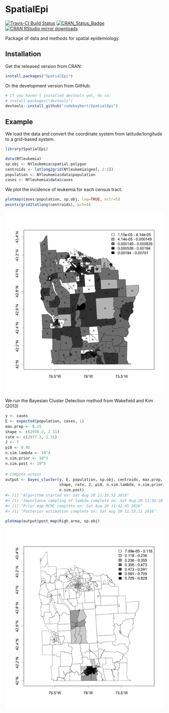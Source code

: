 
<!-- README.md is generated from README.Rmd. Please edit that file -->
SpatialEpi
==========

[![Travis-CI Build Status](https://travis-ci.org/rudeboybert/SpatialEpi.svg?branch=master)](https://travis-ci.org/rudeboybert/SpatialEpi) [![CRAN\_Status\_Badge](http://www.r-pkg.org/badges/version/SpatialEpi)](http://cran.r-project.org/package=SpatialEpi) [![CRAN RStudio mirror downloads](http://cranlogs.r-pkg.org/badges/SpatialEpi)](http://www.r-pkg.org/pkg/SpatialEpi)

Package of data and methods for spatial epidemiology.

Installation
------------

Get the released version from CRAN:

``` r
install.packages("SpatialEpi")
```

Or the development version from GitHub:

``` r
# If you haven't installed devtools yet, do so:
# install.packages("devtools")
devtools::install_github("rudeboybert/SpatialEpi")
```

Example
-------

We load the data and convert the coordinate system from latitude/longitude to a grid-based system.

``` r
library(SpatialEpi)
```

``` r
data(NYleukemia)
sp.obj <- NYleukemia$spatial.polygon
centroids <- latlong2grid(NYleukemia$geo[, 2:3])
population <- NYleukemia$data$population
cases <- NYleukemia$data$cases
```

We plot the incidence of leukemia for each census tract.

``` r
plotmap(cases/population, sp.obj, log=TRUE, nclr=5)
points(grid2latlong(centroids), pch=4)
```

![](README_figure/README-unnamed-chunk-6-1.png)

We run the Bayesian Cluster Detection method from Wakefield and Kim (2013)

``` r
y <- cases
E <- expected(population, cases, 1)
max.prop <- 0.15
shape <- c(2976.3, 2.31)
rate <- c(2977.3, 1.31)
J <- 7
pi0 <- 0.95
n.sim.lambda <- 10^4
n.sim.prior <- 10^5
n.sim.post <- 10^5

# Compute output
output <- bayes_cluster(y, E, population, sp.obj, centroids, max.prop,
                        shape, rate, J, pi0, n.sim.lambda, n.sim.prior,
                        n.sim.post)
#> [1] "Algorithm started on: Sat Aug 20 11:35:52 2016"
#> [1] "Importance sampling of lambda complete on: Sat Aug 20 11:36:28 2016"
#> [1] "Prior map MCMC complete on: Sat Aug 20 11:42:45 2016"
#> [1] "Posterior estimation complete on: Sat Aug 20 11:53:11 2016"
```

``` r
plotmap(output$post_map$high_area, sp.obj)
```

![](README_figure/README-unnamed-chunk-7-1.png)
